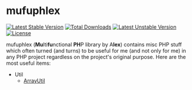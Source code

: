 # mufuphlex

[![Latest Stable Version](https://poser.pugx.org/mufuphlex/mufuphlex/v/stable)](https://packagist.org/packages/mufuphlex/mufuphlex)
[![Total Downloads](https://poser.pugx.org/mufuphlex/mufuphlex/downloads)](https://packagist.org/packages/mufuphlex/mufuphlex)
[![Latest Unstable Version](https://poser.pugx.org/mufuphlex/mufuphlex/v/unstable)](https://packagist.org/packages/mufuphlex/mufuphlex)
[![License](https://poser.pugx.org/mufuphlex/mufuphlex/license)](https://packagist.org/packages/mufuphlex/mufuphlex)

mufuphlex (**Mu**lti**fu**nctional **PH**P library by A**lex**) contains misc PHP stuff which often turned (and turns) to be useful for me (and not only for me) in any PHP project regardless on the project's original purpose.
Here are the most useful items:
<ul>
<li>Util
  <ul>
  <li><a href="https://github.com/AlexMiroshnikov/mufuphlex/wiki/ArrayUtil">ArrayUtil</a></li>
  </ul>
</li>
</ul>
